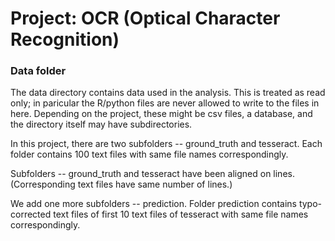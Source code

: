 # Project: OCR (Optical Character Recognition) 

### Data folder

The data directory contains data used in the analysis. This is treated as read only; in paricular the R/python files are never allowed to write to the files in here. Depending on the project, these might be csv files, a database, and the directory itself may have subdirectories.

In this project, there are two subfolders -- ground_truth and tesseract. Each folder contains 100 text files with same file names correspondingly.

Subfolders -- ground_truth and tesseract have been aligned on lines. (Corresponding text files have same number of lines.)

We add one more subfolders -- prediction. Folder prediction contains typo-corrected text files of first 10 text files of tesseract with same file names correspondingly.
